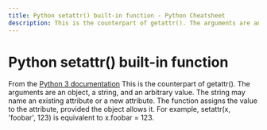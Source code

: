 ```yaml
---
title: Python setattr() built-in function - Python Cheatsheet
description: This is the counterpart of getattr(). The arguments are an object, a string, and an arbitrary value. The string may name an existing attribute or a new attribute. The function assigns the value to the attribute, provided the object allows it. For example, setattr(x, 'foobar', 123) is equivalent to x.foobar = 123.
---
```


# Python setattr() built-in function

<base-disclaimer>
  <base-disclaimer-title>
    From the <a target="_blank" href="https://docs.python.org/3/library/functions.html#setattr">Python 3 documentation</a>
  </base-disclaimer-title>
  <base-disclaimer-content>
   This is the counterpart of getattr(). The arguments are an object, a string, and an arbitrary value. The string may name an existing attribute or a new attribute. The function assigns the value to the attribute, provided the object allows it. For example, setattr(x, 'foobar', 123) is equivalent to x.foobar = 123.
  </base-disclaimer-content>
</base-disclaimer>

<!-- remove this tag to start editing this page -->
<empty-section />
<!-- remove this tag to start editing this page -->
